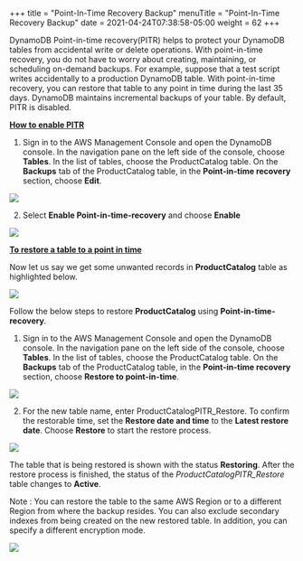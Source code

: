 +++
title = "Point-In-Time Recovery Backup"
menuTitle = "Point-In-Time Recovery Backup"
date = 2021-04-24T07:38:58-05:00
weight = 62
+++


DynamoDB Point-in-time recovery(PITR) helps to protect your DynamoDB
tables from accidental write or delete operations. With point-in-time
recovery, you do not have to worry about creating, maintaining, or
scheduling on-demand backups. For example, suppose that a test script
writes accidentally to a production DynamoDB table. With point-in-time
recovery, you can restore that table to any point in time during the
last 35 days. DynamoDB maintains incremental backups of your table. By
default, PITR is disabled.

**<u>How to enable PITR</u>**

1.  Sign in to the AWS Management Console and open the DynamoDB console.
    In the navigation pane on the left side of the console, choose
    **Tables**. In the list of tables, choose the ProductCatalog table.
    On the **Backups** tab of the ProductCatalog table, in the
    **Point-in-time recovery** section, choose **Edit**.

<img src="/images/hands-on-labs/backup/image1.png" />

2.  Select **Enable Point-in-time-recovery** and choose **Enable**

<img src="/images/hands-on-labs/backup/image2.png" />



**<u>To restore a table to a point in time</u>**

Now let us say we get some unwanted records in **ProductCatalog** table as highlighted below.

<img src="/images/hands-on-labs/backup/image3.png" />

Follow the below steps to restore **ProductCatalog** using **Point-in-time-recovery**. 

1.  Sign in to the AWS Management Console and open the DynamoDB console.
    In the navigation pane on the left side of the console, choose
    **Tables**. In the list of tables, choose the ProductCatalog table.
    On the **Backups** tab of the ProductCatalog table, in the
    **Point-in-time recovery** section, choose **Restore to
    point-in-time**.

<img src="/images/hands-on-labs/backup/image4.png" />

2. For the new table name, enter ProductCatalogPITR\_Restore. To confirm
the restorable time, set the **Restore date and time** to the **Latest
restore date**. Choose **Restore** to start the restore process.

  

<img src="/images/hands-on-labs/backup/image5.png" />

The table that is being restored is shown with the status **Restoring**.
After the restore process is finished, the status of the
*ProductCatalogPITR\_Restore* table changes to **Active**.

Note : You can restore the table to the same AWS Region or to a
different Region from where the backup resides. You can also exclude
secondary indexes from being created on the new restored table. In
addition, you can specify a different encryption mode.

<img src="/images/hands-on-labs/backup/image6.png" />

